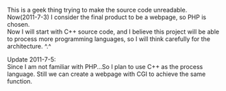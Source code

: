 This is a geek thing trying to make the source code unreadable.  
Now(2011-7-3) I consider the final product to be a webpage, so PHP is chosen.  
Now I will start with C++ source code, and I believe this project will be able to process more programming languages, so I will think carefully for the architecture. ^.^

Update 2011-7-5:  
	Since I am not familiar with PHP...So I plan to use C++ as the process language. Still we can create a webpage with CGI to achieve the same function.
